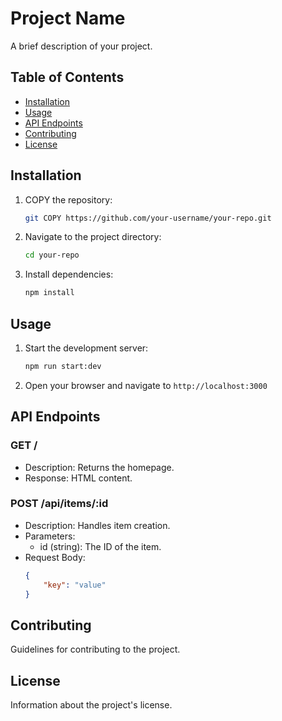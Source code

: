 # Project Name

A brief description of your project.

## Table of Contents

-   [Installation](#installation)
-   [Usage](#usage)
-   [API Endpoints](#api-endpoints)
-   [Contributing](#contributing)
-   [License](#license)

## Installation

1. COPY the repository:
    ```sh
    git COPY https://github.com/your-username/your-repo.git
    ```
2. Navigate to the project directory:
    ```sh
    cd your-repo
    ```
3. Install dependencies:
    ```sh
    npm install
    ```

## Usage

1. Start the development server:
    ```sh
    npm run start:dev
    ```
2. Open your browser and navigate to `http://localhost:3000`

## API Endpoints

### GET /

-   Description: Returns the homepage.
-   Response: HTML content.

### POST /api/items/:id

-   Description: Handles item creation.
-   Parameters:
    -   id (string): The ID of the item.
-   Request Body:
    ```json
    {
    	"key": "value"
    }
    ```

## Contributing

Guidelines for contributing to the project.

## License

Information about the project's license.
